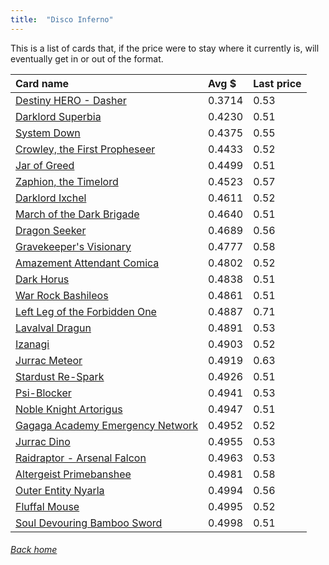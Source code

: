 ```yaml
---
title:  "Disco Inferno"
---
```


This is a list of cards that, if the price were to stay where it currently is, will eventually get in or out of the format.

| Card name | Avg $ | Last price |
| :-- | :-- | :-- |
[Destiny HERO - Dasher](https://db.ygoprodeck.com/card/?search=Destiny%20HERO%20-%20Dasher) | 0.3714 | 0.53 |
[Darklord Superbia](https://db.ygoprodeck.com/card/?search=Darklord%20Superbia) | 0.4230 | 0.51 |
[System Down](https://db.ygoprodeck.com/card/?search=System%20Down) | 0.4375 | 0.55 |
[Crowley, the First Propheseer](https://db.ygoprodeck.com/card/?search=Crowley,%20the%20First%20Propheseer) | 0.4433 | 0.52 |
[Jar of Greed](https://db.ygoprodeck.com/card/?search=Jar%20of%20Greed) | 0.4499 | 0.51 |
[Zaphion, the Timelord](https://db.ygoprodeck.com/card/?search=Zaphion,%20the%20Timelord) | 0.4523 | 0.57 |
[Darklord Ixchel](https://db.ygoprodeck.com/card/?search=Darklord%20Ixchel) | 0.4611 | 0.52 |
[March of the Dark Brigade](https://db.ygoprodeck.com/card/?search=March%20of%20the%20Dark%20Brigade) | 0.4640 | 0.51 |
[Dragon Seeker](https://db.ygoprodeck.com/card/?search=Dragon%20Seeker) | 0.4689 | 0.56 |
[Gravekeeper's Visionary](https://db.ygoprodeck.com/card/?search=Gravekeeper's%20Visionary) | 0.4777 | 0.58 |
[Amazement Attendant Comica](https://db.ygoprodeck.com/card/?search=Amazement%20Attendant%20Comica) | 0.4802 | 0.52 |
[Dark Horus](https://db.ygoprodeck.com/card/?search=Dark%20Horus) | 0.4838 | 0.51 |
[War Rock Bashileos](https://db.ygoprodeck.com/card/?search=War%20Rock%20Bashileos) | 0.4861 | 0.51 |
[Left Leg of the Forbidden One](https://db.ygoprodeck.com/card/?search=Left%20Leg%20of%20the%20Forbidden%20One) | 0.4887 | 0.71 |
[Lavalval Dragun](https://db.ygoprodeck.com/card/?search=Lavalval%20Dragun) | 0.4891 | 0.53 |
[Izanagi](https://db.ygoprodeck.com/card/?search=Izanagi) | 0.4903 | 0.52 |
[Jurrac Meteor](https://db.ygoprodeck.com/card/?search=Jurrac%20Meteor) | 0.4919 | 0.63 |
[Stardust Re-Spark](https://db.ygoprodeck.com/card/?search=Stardust%20Re-Spark) | 0.4926 | 0.51 |
[Psi-Blocker](https://db.ygoprodeck.com/card/?search=Psi-Blocker) | 0.4941 | 0.53 |
[Noble Knight Artorigus](https://db.ygoprodeck.com/card/?search=Noble%20Knight%20Artorigus) | 0.4947 | 0.51 |
[Gagaga Academy Emergency Network](https://db.ygoprodeck.com/card/?search=Gagaga%20Academy%20Emergency%20Network) | 0.4952 | 0.52 |
[Jurrac Dino](https://db.ygoprodeck.com/card/?search=Jurrac%20Dino) | 0.4955 | 0.53 |
[Raidraptor - Arsenal Falcon](https://db.ygoprodeck.com/card/?search=Raidraptor%20-%20Arsenal%20Falcon) | 0.4963 | 0.53 |
[Altergeist Primebanshee](https://db.ygoprodeck.com/card/?search=Altergeist%20Primebanshee) | 0.4981 | 0.58 |
[Outer Entity Nyarla](https://db.ygoprodeck.com/card/?search=Outer%20Entity%20Nyarla) | 0.4994 | 0.56 |
[Fluffal Mouse](https://db.ygoprodeck.com/card/?search=Fluffal%20Mouse) | 0.4995 | 0.52 |
[Soul Devouring Bamboo Sword](https://db.ygoprodeck.com/card/?search=Soul%20Devouring%20Bamboo%20Sword) | 0.4998 | 0.51 |

###### [Back home](index)